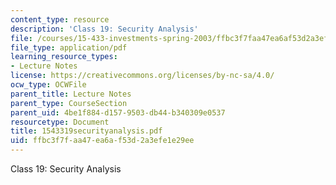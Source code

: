 ```yaml
---
content_type: resource
description: 'Class 19: Security Analysis'
file: /courses/15-433-investments-spring-2003/ffbc3f7faa47ea6af53d2a3efe1e29ee_1543319securityanalysis.pdf
file_type: application/pdf
learning_resource_types:
- Lecture Notes
license: https://creativecommons.org/licenses/by-nc-sa/4.0/
ocw_type: OCWFile
parent_title: Lecture Notes
parent_type: CourseSection
parent_uid: 4be1f884-d157-9503-db44-b340309e0537
resourcetype: Document
title: 1543319securityanalysis.pdf
uid: ffbc3f7f-aa47-ea6a-f53d-2a3efe1e29ee
---
```

Class 19: Security Analysis